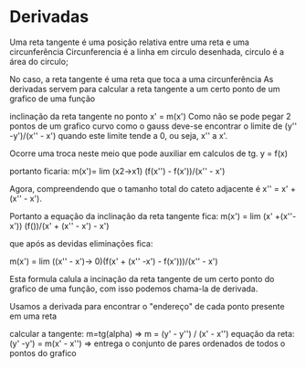 # Derivadas

Uma reta tangente é uma posição relativa entre uma reta e uma circunferência Circunferencia é a linha em circulo desenhada, circulo é a área do circulo;

No caso, a reta tangente é uma reta que toca a uma circunferência As derivadas servem para calcular a reta tangente a um certo ponto de um grafico de uma função

inclinação da reta tangente no ponto x' = m(x') Como não se pode pegar 2 pontos de um grafico curvo como o gauss deve-se encontrar o limite de (y'' -y')/(x'' - x') quando este limite tende a 0, ou seja, x'' a x'.

Ocorre uma troca neste meio que pode auxiliar em calculos de tg. y = f(x)

portanto ficaria: m(x')= lim (x2->x1) (f(x'') - f(x'))/(x'' - x')

Agora, compreendendo que o tamanho total do cateto adjacente é x'' = x' + (x'' - x').

Portanto a equação da inclinação da reta tangente fica: m(x') = lim (x' +(x''-x')) (f())/(x' + (x'' - x') - x')

que após as devidas eliminações fica:

m(x') = lim ((x'' - x')-> 0)(f(x' + (x'' -x') - f(x')))/(x'' - x')

Esta formula calula a incinação da reta tangente de um certo ponto do grafico de uma função, com isso podemos chama-la de derivada.

Usamos a derivada para encontrar o "endereço" de cada ponto presente em uma reta

calcular a tangente: m=tg(alpha) => m = (y' - y'') / (x' - x'') equação da reta: (y' -y') = m(x' - x'') => entrega o conjunto de pares ordenados de todos o pontos do grafico
